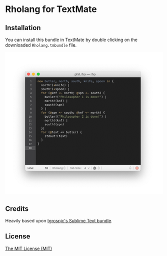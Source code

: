 # Rholang for TextMate

## Installation

You can install this bundle in TextMate by double clicking on the downloaded `Rholang.tmbundle` file.

![TextMate](screenshot.png)


## Credits

Heavily based upon [tgrospic's Sublime Text bundle](https://github.com/tgrospic/rholang-sublime).


## License

[The MIT License (MIT)](LICENSE)
